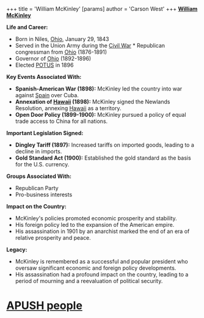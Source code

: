 +++
 title = 'William McKinley'
[params]
	author = 'Carson West'
+++
**[William McKinley](./../william-mckinley/)**

**Life and Career:**

* Born in Niles, [Ohio](./../ohio/), January 29, 1843
* Served in the Union Army during the [Civil War](./../civil-war/) * Republican congressman from [Ohio](./../ohio/) (1876-1891)
* Governor of [Ohio](./../ohio/) (1892-1896)
* Elected [POTUS](./../potus/) in 1896

**Key Events Associated With:**

* **Spanish-American War (1898):** McKinley led the country into war against [Spain](./../spain/) over Cuba.
* **Annexation of [Hawaii](./../hawaii/) (1898):** McKinley signed the Newlands Resolution, annexing [Hawaii](./../hawaii/) as a territory.
* **Open Door Policy (1899-1900):** McKinley pursued a policy of equal trade access to China for all nations.

**Important Legislation Signed:**

* **Dingley Tariff (1897):** Increased tariffs on imported goods, leading to a decline in imports.
* **Gold Standard Act (1900):** Established the gold standard as the basis for the U.S. currency.

**Groups Associated With:**

* Republican Party
* Pro-business interests

**Impact on the Country:**

* McKinley's policies promoted economic prosperity and stability.
* His foreign policy led to the expansion of the American empire.
* His assassination in 1901 by an anarchist marked the end of an era of relative prosperity and peace.

**Legacy:**

* McKinley is remembered as a successful and popular president who oversaw significant economic and foreign policy developments.
* His assassination had a profound impact on the country, leading to a period of mourning and a reevaluation of political security.
# [APUSH people](./../apush-people/)